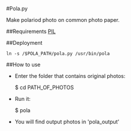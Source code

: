 #Pola.py

Make polariod photo on common photo paper. 

##Requirements
[PIL](http://www.pythonware.com/products/pil/index.htm)

##Deployment

	ln -s /$POLA_PATH/pola.py /usr/bin/pola

##How to use

* Enter the folder that contains original photos:

    $ cd PATH_OF_PHOTOS 

* Run it: 

    $ pola

* You will find output photos in 'pola_output'
